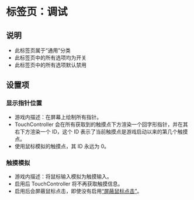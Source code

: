 # 标签页：调试

## 说明

- 此标签页属于“通用”分类
- 此标签页中的所有选项均为开关
- 此标签页中的所有选项默认禁用

## 设置项

### 显示指针位置

- 游戏内描述：在屏幕上绘制所有指针。
- TouchController 会在所有获取到的触摸点下方渲染一个回字形指针，并在其右下方渲染一个 ID，这个 ID 表示了当前触摸点是游戏启动以来的第几个触摸点。
- 使用鼠标模拟的触摸点，其 ID 永远为 0。

### 触摸模拟

- 游戏内描述：将鼠标输入模拟为触摸输入。
- 启用后 TouchController 将不再获取触摸信息。
- 启用后会屏蔽鼠标点击，即使没有启用[“屏蔽鼠标点击”](../通用/常规.md#屏蔽鼠标点击)。
